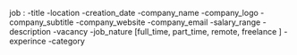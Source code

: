 job :
    -title
    -location
    -creation_date
    -company_name
    -company_logo
    -company_subtitle
    -company_website
    -company_email
    -salary_range
    -description
    -vacancy
    -job_nature [full_time, part_time, remote,  freelance ]
    -experince
    -category

